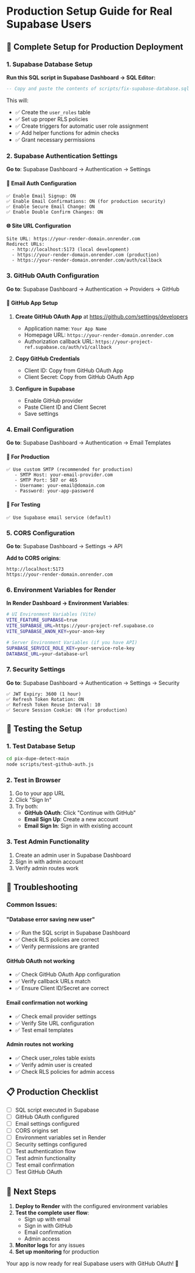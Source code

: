 # Production Setup Guide for Real Supabase Users

## 🚀 **Complete Setup for Production Deployment**

### **1. Supabase Database Setup**

**Run this SQL script in Supabase Dashboard → SQL Editor:**

```sql
-- Copy and paste the contents of scripts/fix-supabase-database.sql
```

This will:
- ✅ Create the `user_roles` table
- ✅ Set up proper RLS policies
- ✅ Create triggers for automatic user role assignment
- ✅ Add helper functions for admin checks
- ✅ Grant necessary permissions

### **2. Supabase Authentication Settings**

**Go to**: Supabase Dashboard → Authentication → Settings

#### **🔐 Email Auth Configuration**
```
✅ Enable Email Signup: ON
✅ Enable Email Confirmations: ON (for production security)
✅ Enable Secure Email Change: ON
✅ Enable Double Confirm Changes: ON
```

#### **🌐 Site URL Configuration**
```
Site URL: https://your-render-domain.onrender.com
Redirect URLs: 
  - http://localhost:5173 (local development)
  - https://your-render-domain.onrender.com (production)
  - https://your-render-domain.onrender.com/auth/callback
```

### **3. GitHub OAuth Configuration**

**Go to**: Supabase Dashboard → Authentication → Providers → GitHub

#### **🔑 GitHub App Setup**
1. **Create GitHub OAuth App** at https://github.com/settings/developers
   - Application name: `Your App Name`
   - Homepage URL: `https://your-render-domain.onrender.com`
   - Authorization callback URL: `https://your-project-ref.supabase.co/auth/v1/callback`

2. **Copy GitHub Credentials**
   - Client ID: Copy from GitHub OAuth App
   - Client Secret: Copy from GitHub OAuth App

3. **Configure in Supabase**
   - Enable GitHub provider
   - Paste Client ID and Client Secret
   - Save settings

### **4. Email Configuration**

**Go to**: Supabase Dashboard → Authentication → Email Templates

#### **📧 For Production**
```
✅ Use custom SMTP (recommended for production)
   - SMTP Host: your-email-provider.com
   - SMTP Port: 587 or 465
   - Username: your-email@domain.com
   - Password: your-app-password
```

#### **📧 For Testing**
```
✅ Use Supabase email service (default)
```

### **5. CORS Configuration**

**Go to**: Supabase Dashboard → Settings → API

**Add to CORS origins**:
```
http://localhost:5173
https://your-render-domain.onrender.com
```

### **6. Environment Variables for Render**

**In Render Dashboard → Environment Variables**:

```bash
# UI Environment Variables (Vite)
VITE_FEATURE_SUPABASE=true
VITE_SUPABASE_URL=https://your-project-ref.supabase.co
VITE_SUPABASE_ANON_KEY=your-anon-key

# Server Environment Variables (if you have API)
SUPABASE_SERVICE_ROLE_KEY=your-service-role-key
DATABASE_URL=your-database-url
```

### **7. Security Settings**

**Go to**: Supabase Dashboard → Authentication → Settings → Security

```
✅ JWT Expiry: 3600 (1 hour)
✅ Refresh Token Rotation: ON
✅ Refresh Token Reuse Interval: 10
✅ Secure Session Cookie: ON (for production)
```

## 🧪 **Testing the Setup**

### **1. Test Database Setup**
```bash
cd pix-dupe-detect-main
node scripts/test-github-auth.js
```

### **2. Test in Browser**
1. Go to your app URL
2. Click "Sign In"
3. Try both:
   - **GitHub OAuth**: Click "Continue with GitHub"
   - **Email Sign Up**: Create a new account
   - **Email Sign In**: Sign in with existing account

### **3. Test Admin Functionality**
1. Create an admin user in Supabase Dashboard
2. Sign in with admin account
3. Verify admin routes work

## 🔧 **Troubleshooting**

### **Common Issues:**

#### **"Database error saving new user"**
- ✅ Run the SQL script in Supabase Dashboard
- ✅ Check RLS policies are correct
- ✅ Verify permissions are granted

#### **GitHub OAuth not working**
- ✅ Check GitHub OAuth App configuration
- ✅ Verify callback URLs match
- ✅ Ensure Client ID/Secret are correct

#### **Email confirmation not working**
- ✅ Check email provider settings
- ✅ Verify Site URL configuration
- ✅ Test email templates

#### **Admin routes not working**
- ✅ Check user_roles table exists
- ✅ Verify admin user is created
- ✅ Check RLS policies for admin access

## 📋 **Production Checklist**

- [ ] SQL script executed in Supabase
- [ ] GitHub OAuth configured
- [ ] Email settings configured
- [ ] CORS origins set
- [ ] Environment variables set in Render
- [ ] Security settings configured
- [ ] Test authentication flow
- [ ] Test admin functionality
- [ ] Test email confirmation
- [ ] Test GitHub OAuth

## 🎯 **Next Steps**

1. **Deploy to Render** with the configured environment variables
2. **Test the complete user flow**:
   - Sign up with email
   - Sign in with GitHub
   - Email confirmation
   - Admin access
3. **Monitor logs** for any issues
4. **Set up monitoring** for production

Your app is now ready for real Supabase users with GitHub OAuth! 🚀
